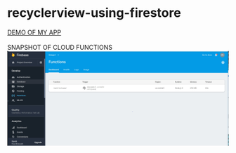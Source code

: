 # recyclerview-using-firestore
<a href="https://www.youtube.com/watch?v=tLHBYQ8EMWc&feature=youtu.be">DEMO OF MY APP</a>
<br>
<br>
SNAPSHOT OF CLOUD FUNCTIONS
<img src="functions-snippet.JPG">
